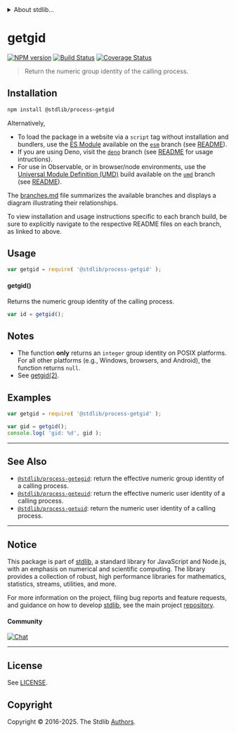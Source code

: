 <!--

@license Apache-2.0

Copyright (c) 2018 The Stdlib Authors.

Licensed under the Apache License, Version 2.0 (the "License");
you may not use this file except in compliance with the License.
You may obtain a copy of the License at

   http://www.apache.org/licenses/LICENSE-2.0

Unless required by applicable law or agreed to in writing, software
distributed under the License is distributed on an "AS IS" BASIS,
WITHOUT WARRANTIES OR CONDITIONS OF ANY KIND, either express or implied.
See the License for the specific language governing permissions and
limitations under the License.

-->


<details>
  <summary>
    About stdlib...
  </summary>
  <p>We believe in a future in which the web is a preferred environment for numerical computation. To help realize this future, we've built stdlib. stdlib is a standard library, with an emphasis on numerical and scientific computation, written in JavaScript (and C) for execution in browsers and in Node.js.</p>
  <p>The library is fully decomposable, being architected in such a way that you can swap out and mix and match APIs and functionality to cater to your exact preferences and use cases.</p>
  <p>When you use stdlib, you can be absolutely certain that you are using the most thorough, rigorous, well-written, studied, documented, tested, measured, and high-quality code out there.</p>
  <p>To join us in bringing numerical computing to the web, get started by checking us out on <a href="https://github.com/stdlib-js/stdlib">GitHub</a>, and please consider <a href="https://opencollective.com/stdlib">financially supporting stdlib</a>. We greatly appreciate your continued support!</p>
</details>

# getgid

[![NPM version][npm-image]][npm-url] [![Build Status][test-image]][test-url] [![Coverage Status][coverage-image]][coverage-url] <!-- [![dependencies][dependencies-image]][dependencies-url] -->

> Return the numeric group identity of the calling process.

<section class="installation">

## Installation

```bash
npm install @stdlib/process-getgid
```

Alternatively,

-   To load the package in a website via a `script` tag without installation and bundlers, use the [ES Module][es-module] available on the [`esm`][esm-url] branch (see [README][esm-readme]).
-   If you are using Deno, visit the [`deno`][deno-url] branch (see [README][deno-readme] for usage intructions).
-   For use in Observable, or in browser/node environments, use the [Universal Module Definition (UMD)][umd] build available on the [`umd`][umd-url] branch (see [README][umd-readme]).

The [branches.md][branches-url] file summarizes the available branches and displays a diagram illustrating their relationships.

To view installation and usage instructions specific to each branch build, be sure to explicitly navigate to the respective README files on each branch, as linked to above.

</section>

<section class="usage">

## Usage

```javascript
var getgid = require( '@stdlib/process-getgid' );
```

#### getgid()

Returns the numeric group identity of the calling process.

```javascript
var id = getgid();
```

</section>

<!-- /.usage -->

<section class="notes">

## Notes

-   The function **only** returns an `integer` group identity on POSIX platforms. For all other platforms (e.g., Windows, browsers, and Android), the function returns `null`. 
-   See [getgid(2)][getgid].

</section>

<section class="examples">

## Examples

<!-- eslint no-undef: "error" -->

```javascript
var getgid = require( '@stdlib/process-getgid' );

var gid = getgid();
console.log( 'gid: %d', gid );
```

</section>

<!-- /.examples -->

<!-- Section for related `stdlib` packages. Do not manually edit this section, as it is automatically populated. -->

<section class="related">

* * *

## See Also

-   <span class="package-name">[`@stdlib/process-getegid`][@stdlib/process/getegid]</span><span class="delimiter">: </span><span class="description">return the effective numeric group identity of a calling process.</span>
-   <span class="package-name">[`@stdlib/process-geteuid`][@stdlib/process/geteuid]</span><span class="delimiter">: </span><span class="description">return the effective numeric user identity of a calling process.</span>
-   <span class="package-name">[`@stdlib/process-getuid`][@stdlib/process/getuid]</span><span class="delimiter">: </span><span class="description">return the numeric user identity of a calling process.</span>

</section>

<!-- /.related -->

<!-- Section for all links. Make sure to keep an empty line after the `section` element and another before the `/section` close. -->


<section class="main-repo" >

* * *

## Notice

This package is part of [stdlib][stdlib], a standard library for JavaScript and Node.js, with an emphasis on numerical and scientific computing. The library provides a collection of robust, high performance libraries for mathematics, statistics, streams, utilities, and more.

For more information on the project, filing bug reports and feature requests, and guidance on how to develop [stdlib][stdlib], see the main project [repository][stdlib].

#### Community

[![Chat][chat-image]][chat-url]

---

## License

See [LICENSE][stdlib-license].


## Copyright

Copyright &copy; 2016-2025. The Stdlib [Authors][stdlib-authors].

</section>

<!-- /.stdlib -->

<!-- Section for all links. Make sure to keep an empty line after the `section` element and another before the `/section` close. -->

<section class="links">

[npm-image]: http://img.shields.io/npm/v/@stdlib/process-getgid.svg
[npm-url]: https://npmjs.org/package/@stdlib/process-getgid

[test-image]: https://github.com/stdlib-js/process-getgid/actions/workflows/test.yml/badge.svg?branch=main
[test-url]: https://github.com/stdlib-js/process-getgid/actions/workflows/test.yml?query=branch:main

[coverage-image]: https://img.shields.io/codecov/c/github/stdlib-js/process-getgid/main.svg
[coverage-url]: https://codecov.io/github/stdlib-js/process-getgid?branch=main

<!--

[dependencies-image]: https://img.shields.io/david/stdlib-js/process-getgid.svg
[dependencies-url]: https://david-dm.org/stdlib-js/process-getgid/main

-->

[chat-image]: https://img.shields.io/gitter/room/stdlib-js/stdlib.svg
[chat-url]: https://app.gitter.im/#/room/#stdlib-js_stdlib:gitter.im

[stdlib]: https://github.com/stdlib-js/stdlib

[stdlib-authors]: https://github.com/stdlib-js/stdlib/graphs/contributors

[umd]: https://github.com/umdjs/umd
[es-module]: https://developer.mozilla.org/en-US/docs/Web/JavaScript/Guide/Modules

[deno-url]: https://github.com/stdlib-js/process-getgid/tree/deno
[deno-readme]: https://github.com/stdlib-js/process-getgid/blob/deno/README.md
[umd-url]: https://github.com/stdlib-js/process-getgid/tree/umd
[umd-readme]: https://github.com/stdlib-js/process-getgid/blob/umd/README.md
[esm-url]: https://github.com/stdlib-js/process-getgid/tree/esm
[esm-readme]: https://github.com/stdlib-js/process-getgid/blob/esm/README.md
[branches-url]: https://github.com/stdlib-js/process-getgid/blob/main/branches.md

[stdlib-license]: https://raw.githubusercontent.com/stdlib-js/process-getgid/main/LICENSE

[getgid]: http://man7.org/linux/man-pages/man2/getgid.2.html

<!-- <related-links> -->

[@stdlib/process/getegid]: https://github.com/stdlib-js/process-getegid

[@stdlib/process/geteuid]: https://github.com/stdlib-js/process-geteuid

[@stdlib/process/getuid]: https://github.com/stdlib-js/process-getuid

<!-- </related-links> -->

</section>

<!-- /.links -->
